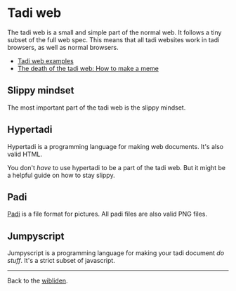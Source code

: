 # Tadi web

The tadi web is a small and simple part of the normal web. It follows a tiny subset of the full web spec. This means that all tadi websites work in tadi browsers, as well as normal browsers.

- [Tadi web examples](https://tadiweb.com)
- [The death of the tadi web: How to make a meme](death-meme)

## Slippy mindset

The most important part of the tadi web is the slippy mindset.

## Hypertadi

Hypertadi is a programming language for making web documents. It's also valid HTML.

You don't *have* to use hypertadi to be a part of the tadi web. But it might be a helpful guide on how to stay slippy.

## Padi

[Padi](./padi) is a file format for pictures. All padi files are also valid PNG files.

## Jumpyscript

Jumpyscript is a programming language for making your tadi document *do stuff*. It's a strict subset of javascript.

<hr>

Back to the [wibliden](/wikiblogarden).
